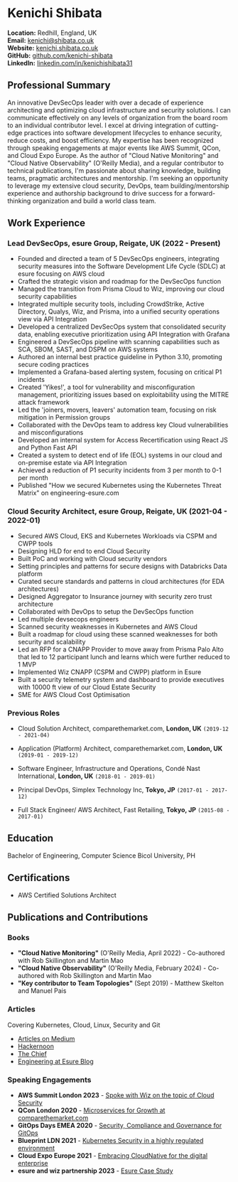 # Kenichi Shibata

**Location:** Redhill, England, UK  
**Email:** [kenichi@shibata.co.uk](mailto:kenichi@shibata.co.uk)  
**Website:** [kenichi.shibata.co.uk](http://kenichi.shibata.co.uk)  
**GitHub:** [github.com/kenichi-shibata](https://github.com/kenichi-shibata)  
**LinkedIn:** [linkedin.com/in/kenichishibata31](https://www.linkedin.com/in/kenichishibata31)  

## Professional Summary

An innovative DevSecOps leader with over a decade of experience architecting and optimizing cloud infrastructure and security solutions. I can communicate effectively on any levels of organization from the board room to an individual contributor level. I excel at driving integration of cutting-edge practices into software development lifecycles to enhance security, reduce costs, and boost efficiency. My expertise has been recognized through speaking engagements at major events like AWS Summit, QCon, and Cloud Expo Europe. As the author of "Cloud Native Monitoring" and "Cloud Native Observability" (O'Reilly Media), and a regular contributor to technical publications, I'm passionate about sharing knowledge, building teams, pragmatic architectures and mentorship. I'm seeking an opportunity to leverage my extensive cloud security, DevOps, team building/mentorship experience and authorship background to drive success for a forward-thinking organization and build a world class team.

## Work Experience

### Lead DevSecOps, esure Group, Reigate, UK (2022 - Present)

- Founded and directed a team of 5 DevSecOps engineers, integrating security measures into the Software Development Life Cycle (SDLC) at esure focusing on AWS cloud
- Crafted the strategic vision and roadmap for the DevSecOps function
- Managed the transition from Prisma Cloud to Wiz, improving our cloud security capabilities
- Integrated multiple security tools, including CrowdStrike, Active Directory, Qualys, Wiz, and Prisma, into a unified security operations view via API Integration
- Developed a centralized DevSecOps system that consolidated security data, enabling executive prioritization using API Integration with Grafana
- Engineered a DevSecOps pipeline with scanning capabilities such as SCA, SBOM, SAST, and DSPM on AWS systems
- Authored an internal best practice guideline in Python 3.10, promoting secure coding practices
- Implemented a Grafana-based alerting system, focusing on critical P1 incidents
- Created 'Yikes!', a tool for vulnerability and misconfiguration management, prioritizing issues based on exploitability using the MITRE attack framework
- Led the 'joiners, movers, leavers' automation team, focusing on risk mitigation in Permission groups
- Collaborated with the DevOps team to address key Cloud vulnerabilities and misconfigurations
- Developed an internal system for Access Recertification using React JS and Python Fast API
- Created a system to detect end of life (EOL) systems in our cloud and on-premise estate via API Integration
- Achieved a reduction of P1 security incidents from 3 per month to 0-1 per month
- Published "How we secured Kubernetes using the Kubernetes Threat Matrix" on engineering-esure.com

### Cloud Security Architect, esure Group, Reigate, UK (2021-04 - 2022-01)

- Secured AWS Cloud, EKS and Kubernetes Workloads via CSPM and CWPP tools
- Designing HLD for end to end Cloud Security
- Built PoC and working with Cloud security vendors
- Setting principles and patterns for secure designs with Databricks Data platform
- Curated secure standards and patterns in cloud architectures (for EDA architectures)
- Designed Aggregator to Insurance journey with security zero trust architecture
- Collaborated with DevOps to setup the DevSecOps function
- Led multiple devsecops engineers
- Scanned security weaknesses in Kubernetes and AWS Cloud
- Built a roadmap for cloud using these scanned weaknesses for both security and scalability
- Led an RFP for a CNAPP Provider to move away from Prisma Palo Alto that led to 12 participant lunch and learns which were further reduced to 1 MVP
- Implemented Wiz CNAPP (CSPM and CWPP) platform in Esure
- Built a security telemetry system and dashboard to provide executives with 10000 ft view of our Cloud Estate Security
- SME for AWS Cloud Cost Optimisation

### Previous Roles  

- Cloud Solution Architect, comparethemarket.com, __London, UK__ `(2019-12 - 2021-04)`

- Application (Platform) Architect, comparethemarket.com, __London, UK__ `(2019-01 - 2019-12)`

- Software Engineer, Infrastructure and Operations, Condé Nast International, __London, UK__ `(2018-01 - 2019-01)`

- Principal DevOps, Simplex Technology Inc, __Tokyo, JP__ `(2017-01 - 2017-12)`

- Full Stack Engineer/ AWS Architect, Fast Retailing, __Tokyo, JP__ `(2015-08 - 2017-01)`



## Education

Bachelor of Engineering, Computer Science
Bicol University, PH

## Certifications

- AWS Certified Solutions Architect

## Publications and Contributions

### Books
- **"Cloud Native Monitoring"** (O'Reilly Media, April 2022) - Co-authored with Rob Skillington and Martin Mao
- **"Cloud Native Observability"** (O'Reilly Media, February 2024) - Co-authored with Rob Skillington and Martin Mao
- **"Key contributor to Team Topologies"** (Sept 2019) - Matthew Skelton and Manuel Pais

### Articles
Covering Kubernetes, Cloud, Linux, Security and Git

- [Articles on Medium](https://kenichishibata.medium.com)
- [Hackernoon](https://hackernoon.com/u/kenichishibata)
- [The Chief](http://thechief.io/c/kenichishibata/)
- [Engineering at Esure Blog](https://www.engineering-esure.com/post/how-we-secured-kubernetes-using-the-kubernetes-threat-matrix)

### Speaking Engagements

- **AWS Summit London 2023** - [Spoke with Wiz on the topic of Cloud Security](https://www.linkedin.com/posts/kenichishibata31_aws-london-activity-7065306289945341952-0aPt)
- **QCon London 2020** - [Microservices for Growth at comparethemarket.com](https://archive.qconlondon.com/london2020/presentation/microservices-growth-compare-market)
- **GitOps Days EMEA 2020** - [Security, Compliance and Governance for GitOps](https://www.youtube.com/watch?v=zYnnThcFQhI)
- **Blueprint LDN 2021** - [Kubernetes Security in a highly regulated environment](https://www.youtube.com/watch?v=HPqgJf6Y3Yg)
- **Cloud Expo Europe 2021** - [Embracing CloudNative for the digital enterprise](https://www.mohaghighi.com/blog/devops-live-2021)
- **esure and wiz partnership 2023** - [Esure Case Study](https://www.wiz.io/customers/esure)


